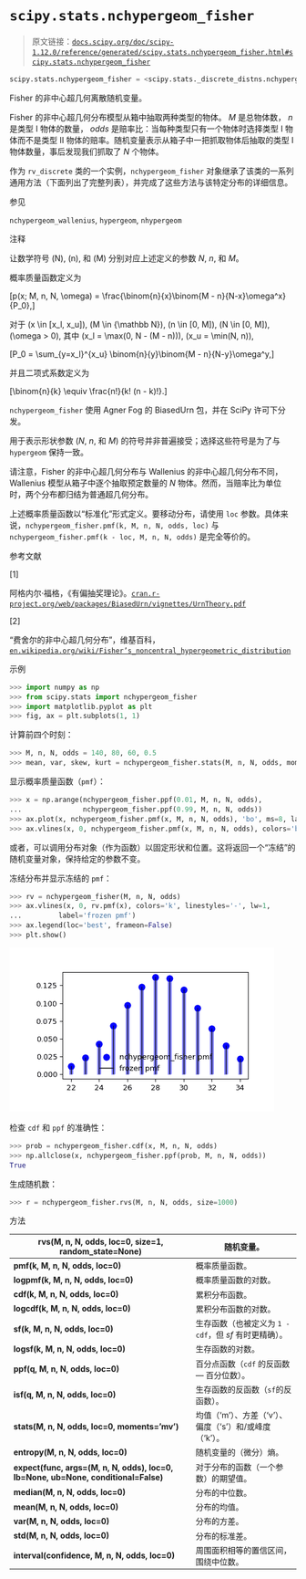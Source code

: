# `scipy.stats.nchypergeom_fisher`

> 原文链接：[`docs.scipy.org/doc/scipy-1.12.0/reference/generated/scipy.stats.nchypergeom_fisher.html#scipy.stats.nchypergeom_fisher`](https://docs.scipy.org/doc/scipy-1.12.0/reference/generated/scipy.stats.nchypergeom_fisher.html#scipy.stats.nchypergeom_fisher)

```py
scipy.stats.nchypergeom_fisher = <scipy.stats._discrete_distns.nchypergeom_fisher_gen object>
```

Fisher 的非中心超几何离散随机变量。

Fisher 的非中心超几何分布模型从箱中抽取两种类型的物体。 *M* 是总物体数， *n* 是类型 I 物体的数量， *odds* 是赔率比：当每种类型只有一个物体时选择类型 I 物体而不是类型 II 物体的赔率。随机变量表示从箱子中一把抓取物体后抽取的类型 I 物体数量，事后发现我们抓取了 *N* 个物体。

作为 `rv_discrete` 类的一个实例，`nchypergeom_fisher` 对象继承了该类的一系列通用方法（下面列出了完整列表），并完成了这些方法与该特定分布的详细信息。

参见

`nchypergeom_wallenius`, `hypergeom`, `nhypergeom`

注释

让数学符号 \(N\), \(n\), 和 \(M\) 分别对应上述定义的参数 *N*, *n*, 和 *M*。

概率质量函数定义为

\[p(x; M, n, N, \omega) = \frac{\binom{n}{x}\binom{M - n}{N-x}\omega^x}{P_0},\]

对于 \(x \in [x_l, x_u]\), \(M \in {\mathbb N}\), \(n \in [0, M]\), \(N \in [0, M]\), \(\omega > 0\), 其中 \(x_l = \max(0, N - (M - n))\), \(x_u = \min(N, n)\),

\[P_0 = \sum_{y=x_l}^{x_u} \binom{n}{y}\binom{M - n}{N-y}\omega^y,\]

并且二项式系数定义为

\[\binom{n}{k} \equiv \frac{n!}{k! (n - k)!}.\]

`nchypergeom_fisher` 使用 Agner Fog 的 BiasedUrn 包，并在 SciPy 许可下分发。

用于表示形状参数 (*N*, *n*, 和 *M*) 的符号并非普遍接受；选择这些符号是为了与 `hypergeom` 保持一致。

请注意，Fisher 的非中心超几何分布与 Wallenius 的非中心超几何分布不同，Wallenius 模型从箱子中逐个抽取预定数量的 *N* 物体。然而，当赔率比为单位时，两个分布都归结为普通超几何分布。

上述概率质量函数以“标准化”形式定义。要移动分布，请使用 `loc` 参数。具体来说，`nchypergeom_fisher.pmf(k, M, n, N, odds, loc)` 与 `nchypergeom_fisher.pmf(k - loc, M, n, N, odds)` 是完全等价的。

参考文献

[1]

阿格内尔·福格，《有偏抽奖理论》。[`cran.r-project.org/web/packages/BiasedUrn/vignettes/UrnTheory.pdf`](https://cran.r-project.org/web/packages/BiasedUrn/vignettes/UrnTheory.pdf)

[2]

“费舍尔的非中心超几何分布”，维基百科，[`en.wikipedia.org/wiki/Fisher’s_noncentral_hypergeometric_distribution`](https://en.wikipedia.org/wiki/Fisher's_noncentral_hypergeometric_distribution)

示例

```py
>>> import numpy as np
>>> from scipy.stats import nchypergeom_fisher
>>> import matplotlib.pyplot as plt
>>> fig, ax = plt.subplots(1, 1) 
```

计算前四个时刻：

```py
>>> M, n, N, odds = 140, 80, 60, 0.5
>>> mean, var, skew, kurt = nchypergeom_fisher.stats(M, n, N, odds, moments='mvsk') 
```

显示概率质量函数（`pmf`）：

```py
>>> x = np.arange(nchypergeom_fisher.ppf(0.01, M, n, N, odds),
...               nchypergeom_fisher.ppf(0.99, M, n, N, odds))
>>> ax.plot(x, nchypergeom_fisher.pmf(x, M, n, N, odds), 'bo', ms=8, label='nchypergeom_fisher pmf')
>>> ax.vlines(x, 0, nchypergeom_fisher.pmf(x, M, n, N, odds), colors='b', lw=5, alpha=0.5) 
```

或者，可以调用分布对象（作为函数）以固定形状和位置。这将返回一个“冻结”的随机变量对象，保持给定的参数不变。

冻结分布并显示冻结的 `pmf`：

```py
>>> rv = nchypergeom_fisher(M, n, N, odds)
>>> ax.vlines(x, 0, rv.pmf(x), colors='k', linestyles='-', lw=1,
...         label='frozen pmf')
>>> ax.legend(loc='best', frameon=False)
>>> plt.show() 
```

![../../_images/scipy-stats-nchypergeom_fisher-1_00_00.png](img/25489a7fd7e6f5bf5f409ffa8771f918.png)

检查 `cdf` 和 `ppf` 的准确性：

```py
>>> prob = nchypergeom_fisher.cdf(x, M, n, N, odds)
>>> np.allclose(x, nchypergeom_fisher.ppf(prob, M, n, N, odds))
True 
```

生成随机数：

```py
>>> r = nchypergeom_fisher.rvs(M, n, N, odds, size=1000) 
```

方法

| **rvs(M, n, N, odds, loc=0, size=1, random_state=None)** | 随机变量。 |
| --- | --- |
| **pmf(k, M, n, N, odds, loc=0)** | 概率质量函数。 |
| **logpmf(k, M, n, N, odds, loc=0)** | 概率质量函数的对数。 |
| **cdf(k, M, n, N, odds, loc=0)** | 累积分布函数。 |
| **logcdf(k, M, n, N, odds, loc=0)** | 累积分布函数的对数。 |
| **sf(k, M, n, N, odds, loc=0)** | 生存函数（也被定义为 `1 - cdf`，但 *sf* 有时更精确）。 |
| **logsf(k, M, n, N, odds, loc=0)** | 生存函数的对数。 |
| **ppf(q, M, n, N, odds, loc=0)** | 百分点函数（`cdf` 的反函数 — 百分位数）。 |
| **isf(q, M, n, N, odds, loc=0)** | 生存函数的反函数（`sf`的反函数）。 |
| **stats(M, n, N, odds, loc=0, moments=’mv’)** | 均值（‘m’）、方差（‘v’）、偏度（‘s’）和/或峰度（‘k’）。 |
| **entropy(M, n, N, odds, loc=0)** | 随机变量的（微分）熵。 |
| **expect(func, args=(M, n, N, odds), loc=0, lb=None, ub=None, conditional=False)** | 对于分布的函数（一个参数）的期望值。 |
| **median(M, n, N, odds, loc=0)** | 分布的中位数。 |
| **mean(M, n, N, odds, loc=0)** | 分布的均值。 |
| **var(M, n, N, odds, loc=0)** | 分布的方差。 |
| **std(M, n, N, odds, loc=0)** | 分布的标准差。 |
| **interval(confidence, M, n, N, odds, loc=0)** | 周围面积相等的置信区间，围绕中位数。 |
